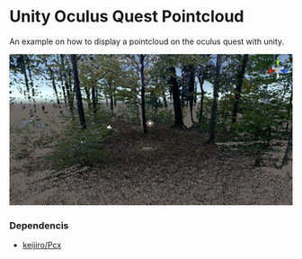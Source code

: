 # Unity Oculus Quest Pointcloud
An example on how to display a pointcloud on the oculus quest with unity.

![demo](readme/image.jpg)

### Dependencis

- [keijiro/Pcx](https://github.com/keijiro/Pcx)
